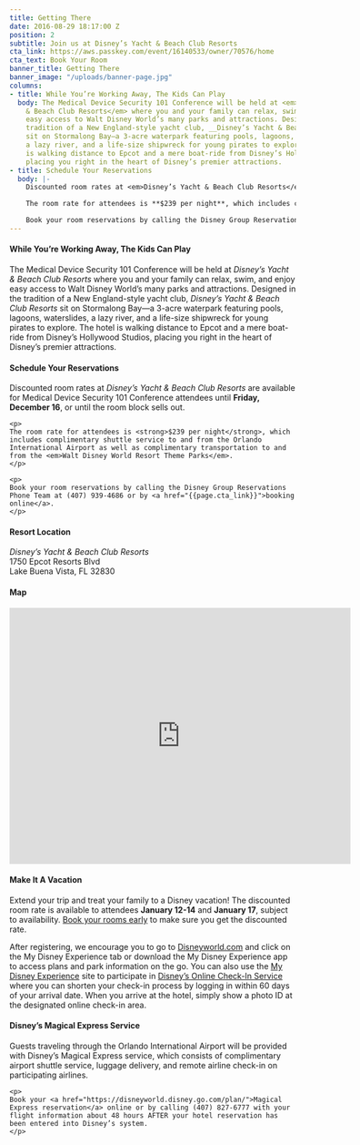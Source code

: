 ```yaml
---
title: Getting There
date: 2016-08-29 18:17:00 Z
position: 2
subtitle: Join us at Disney’s Yacht & Beach Club Resorts
cta_link: https://aws.passkey.com/event/16140533/owner/70576/home
cta_text: Book Your Room
banner_title: Getting There
banner_image: "/uploads/banner-page.jpg"
columns:
- title: While You’re Working Away, The Kids Can Play
  body: The Medical Device Security 101 Conference will be held at <em>Disney’s Yacht
    & Beach Club Resorts</em> where you and your family can relax, swim, and enjoy
    easy access to Walt Disney World’s many parks and attractions. Designed in the
    tradition of a New England-style yacht club, __Disney’s Yacht & Beach Club Resorts__
    sit on Stormalong Bay—a 3-acre waterpark featuring pools, lagoons, waterslides,
    a lazy river, and a life-size shipwreck for young pirates to explore. The hotel
    is walking distance to Epcot and a mere boat-ride from Disney’s Hollywood Studios,
    placing you right in the heart of Disney’s premier attractions.
- title: Schedule Your Reservations
  body: |-
    Discounted room rates at <em>Disney’s Yacht & Beach Club Resorts</em> are available for Medical Device Security 101 Conference attendees until <strong>Friday, December 16</strong>, or until the room block sells out.

    The room rate for attendees is **$239 per night**, which includes complimentary shuttle service to and from the Orlando International Airport as well as complimentary transportation to and from the __Walt Disney World Resort Theme Parks__.

    Book your room reservations by calling the Disney Group Reservations Phone Team at (407) 939-4686 or by [booking online]({{page.cta_link}}).
---
```


<div class="row">
  <div class="col-sm-6 Content">
    <h4 class="Home-title">While You’re Working Away, The Kids Can Play</h4>
    <p>The Medical Device Security 101 Conference will be held at <em>Disney’s Yacht & Beach Club Resorts</em> where you and your family can relax, swim, and enjoy easy access to Walt Disney World’s many parks and attractions. Designed in the tradition of a New England-style yacht club, <em>Disney’s Yacht & Beach Club Resorts</em> sit on Stormalong Bay—a 3-acre waterpark featuring pools, lagoons, waterslides, a lazy river, and a life-size shipwreck for young pirates to explore. The hotel is walking distance to Epcot and a mere boat-ride from Disney’s Hollywood Studios, placing you right in the heart of Disney’s premier attractions.</p>
  </div>
  <div class="col-sm-6 Content">
    <h4 class="Home-title">Schedule Your Reservations</h4>
    <p>
    Discounted room rates at <em>Disney’s Yacht & Beach Club Resorts</em> are available for Medical Device Security 101 Conference attendees until <strong>Friday, December 16</strong>, or until the room block sells out.
    </p>

    <p>
    The room rate for attendees is <strong>$239 per night</strong>, which includes complimentary shuttle service to and from the Orlando International Airport as well as complimentary transportation to and from the <em>Walt Disney World Resort Theme Parks</em>.
    </p>

    <p>
    Book your room reservations by calling the Disney Group Reservations Phone Team at (407) 939-4686 or by <a href="{{page.cta_link}}">booking online</a>.
    </p>
  </div>
</div>

<div class="row">
  <div class="col-sm-4 Content">
    <h4 class="Home-title">Resort Location</h4>
    <p>
    <em>Disney’s Yacht & Beach Club Resorts</em><br>
    1750 Epcot Resorts Blvd <br>
    Lake Buena Vista, FL 32830
    </p>
  </div>
  <div class="col-sm-8 Content">
    <h4 class="Home-title">Map</h4>
    <div class="embed-responsive embed-responsive-16by9">
      <iframe class="embed-responsive-item" src="https://www.google.com/maps/embed?pb=!1m14!1m8!1m3!1d14042.40747734434!2d-81.55839!3d28.370884!3m2!1i1024!2i768!4f13.1!3m3!1m2!1s0x0%3A0x69d8b01d16439b6d!2sDisney&#39;s+Yacht+Club+Resort!5e0!3m2!1sen!2sca!4v1474003500382" width="600" height="450" frameborder="0" style="border:0" allowfullscreen></iframe>
    </div>
  </div>
</div>

<div class="row">
  <div class="col-sm-6 Content">
    <h4 class="Home-title">Make It A Vacation</h4>
    <p>
    Extend your trip and treat your family to a Disney vacation! The discounted room rate is available to attendees <strong>January 12-14</strong> and <strong>January 17</strong>, subject to availability. <a href="{{page.cta_link}}">Book your rooms early</a> to make sure you get the discounted rate.
    </p>
    <p>
    After registering, we encourage you to go to <a href="https://disneyworld.disney.go.com/">Disneyworld.com</a> and click on the My Disney Experience tab or download the My Disney Experience app to access plans and park information on the go. You can also use the <a href="https://disneyworld.disney.go.com/plan/">My Disney Experience</a> site to participate in <a href="https://disneyworld.disney.go.com/plan/">Disney’s Online Check-In Service</a> where you can shorten your check-in process by logging in within 60 days of your arrival date. When you arrive at the hotel, simply show a photo ID at the designated online check-in area.
    </p>
  </div>
  <div class="col-sm-6 Content">
    <h4 class="Home-title">Disney’s Magical Express Service</h4>
    <p>
    Guests traveling through the Orlando International Airport will be provided with Disney’s Magical Express service, which consists of complimentary airport shuttle service, luggage delivery, and remote airline check-in on participating airlines.
    </p>

    <p>
    Book your <a href="https://disneyworld.disney.go.com/plan/">Magical Express reservation</a> online or by calling (407) 827-6777 with your flight information about 48 hours AFTER your hotel reservation has been entered into Disney’s system.
    </p>
  </div>
</div>
